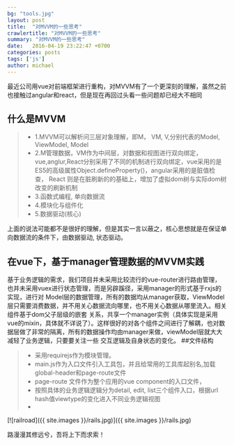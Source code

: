 ```yaml
---
bg: "tools.jpg"
layout: post
title:  "对MVVM的一些思考"
crawlertitle: "对MVVM的一些思考"
summary: "对MVVM的一些思考"
date:   2016-04-19 23:22:47 +0700
categories: posts
tags: ['js']
author: michael
---
```

最近公司用vue对前端框架进行重构，对MVVM有了一个更深刻的理解，虽然之前也接触过angular和react，但是现在再回过头看一些问题却已经大不相同


## 什么是MVVM

>* 1.MVVM可以解析问三层对象理解，即M， VM, V,分别代表的Model, ViewModel, Model
>* 2.M管理数据，VM作为中间层，对数据和视图进行双向绑定，vue,anglur,React分别采用了不同的机制进行双向绑定，vue采用的是ES5的高级属性Object.defineProperty()，angular采用的是脏值检查， React 则是在脏刷新的的基础上，增加了虚拟dom树与实际dom树改变的刷新机制
>* 3.函数式编程, 单向数据流
>* 4.模块化与组件化
>* 5.数据驱动(核心)

上面的说法可能都不是很好的理解，但是其实一言以蔽之，核心思想就是在保证单向数据流的条件下，由数据驱动, 状态驱动。

## 在vue下，基于manager管理数据的MVVM实践

基于业务逻辑的需求，我们项目并未采用比较流行的vue-router进行路由管理，也并未采用vuex进行状态管理，而是另辟蹊径，采用manager的形式基于rxjs的实现，进行对
Model层的数据管理，所有的数据均从manager获取，ViewModel层只需要消费数据，并不用关心数据流向哪里，也不用关心数据从哪里流入。相关组件基于dom父子层级的嵌套
关系，共享一个manager实例（具体实现是采用vue的mixin，具体就不详说了）。这样很好的对各个组件之间进行了解耦，也对数据层做了非常的隔离，所有的数据操作均由manager来做，viewModel层就大大减轻了业务逻辑，只要要关注一些
交互逻辑及自身状态的变化。
##文件结构
>* 采用requirejs作为模块管理。
>*  main.js作为入口文件引入工具包，并且给常用的工具库起别名,加载global-header和page-route文件
>* page-route 文件作为整个应用的vue component的入口文件，
>* 按照具体的业务逻辑逻辑分为detail, edit, list三个组件入口，根据url hash值viewtype的变化进入不同业务逻辑视图
>* 

[![railroad]({{ site.images }}/rails.jpg)]({{ site.images }}/rails.jpg)

路漫漫其修远兮，吾将上下而求索！